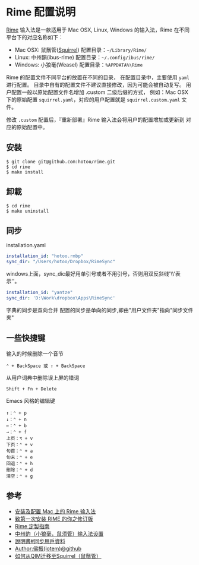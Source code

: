 
# Rime 配置说明

[Rime](http://code.google.com/p/rimeime/) 输入法是一款适用于 Mac OSX, Linux,
Windows 的输入法，Rime 在不同平台下的对应名称如下：

* Mac OSX: 鼠鬚管([Squirrel](https://github.com/lotem/squirrel))
    配置目录：`~/Library/Rime/`
* Linux: 中州韻(ibus-rime)
    配置目录：`~/.config/ibus/rime/`
* Windows: 小狼毫(Weasel)
    配置目录：`%APPDATA%\Rime`

Rime 的配置文件不同平台的放置在不同的目录，
在配置目录中，主要使用 `yaml` 进行配置。
目录中自有的配置文件不建议直接修改，因为可能会被自动复写。
用户配置一般以原始配置文件名增加 .custom 二级后缀的方式，
例如：Mac OSX 下的原始配置 `squirrel.yaml`，对应的用户配置就是
`squirrel.custom.yaml` 文件。

修改 `.custom` 配置后，『重新部署』Rime 输入法会将用户的配置增加或更新到
对应的原始配置中。

## 安裝

```
$ git clone git@github.com:hotoo/rime.git
$ cd rime
$ make install
```

## 卸載

```
$ cd rime
$ make uninstall
```

## 同步

installation.yaml

```yaml
installation_id: "hotoo.rmbp"
sync_dir: "/Users/hotoo/Dropbox/RimeSync"
```
windows上面，sync_dic最好用单引号或者不用引号，否则用双反斜线'\\\\'表示'\'。
```yaml
installation_id: "yantze"
sync_dir: 'D:\Work\dropbox\Apps\RimeSync'
```
字典的同步是双向合并
配置的同步是单向的同步,即由"用户文件夹"指向"同步文件夹"

## 一些快捷键

输入的时候删除一个音节
```
⌃ + BackSpace 或 ⇧ + BackSpace
```
从用户词典中删除误上屏的错词
```
Shift + Fn + Delete
```
Emacs 风格的编辑键
```
↑：⌃ + p
↓：⌃ + n
←：⌃ + b
→：⌃ + f
上页：⌥ + v
下页：⌃ + v
句首：⌃ + a
句末：⌃ + e
回退：⌃ + h
刪除：⌃ + d
清空：⌃ + g
```

## 参考
* [安装及配置 Mac 上的 Rime 输入法](http://www.dreamxu.com/install-config-squirrel/)
* [致第一次安装 RIME 的你之修订版](http://tieba.baidu.com/p/3288634121)
* [Rime 定製指南](http://code.google.com/p/rimeime/wiki/CustomizationGuide)
* [中州韵（小狼毫，鼠须管）输入法设置](http://blog.yesmryang.net/rime-setting/)
* [說明書#同步用戶資料](https://code.google.com/p/rimeime/wiki/UserGuide#同步用戶資料)
* [Author:佛振(lotem)@github](https://github.com/lotem)
* [如何从QIM迁移至Squirrel（鼠鬚管）](http://cocoabob.net/?p=919)
